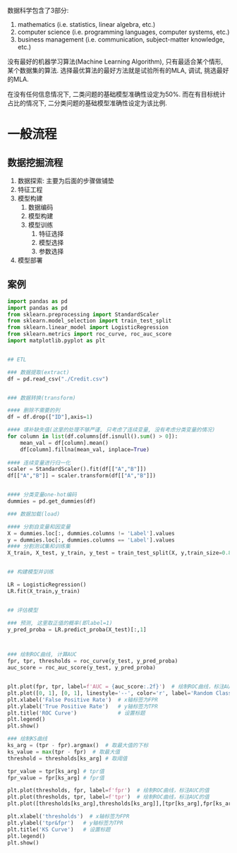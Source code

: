 数据科学包含了3部分:
1. mathematics (i.e. statistics, linear algebra, etc.)
2. computer science (i.e. programming languages, computer systems, etc.)
3. business management (i.e. communication, subject-matter knowledge, etc.)


没有最好的机器学习算法(Machine Learning Algorithm), 只有最适合某个情形, 某个数据集的算法. 选择最优算法的最好方法就是试验所有的MLA, 调试, 挑选最好的MLA.



在没有任何信息情况下, 二类问题的基础模型准确性设定为50%.
而在有目标统计占比的情况下, 二分类问题的基础模型准确性设定为该比例.

# 一般流程





## 数据挖掘流程

1. 数据探索: 主要为后面的步骤做铺垫
2. 特征工程
3. 模型构建
    1. 数据编码
    2. 模型构建
    3. 模型训练
        1. 特征选择
        2. 模型选择
        3. 参数选择
4. 模型部署
























## 案例

```python
import pandas as pd
import pandas as pd
from sklearn.preprocessing import StandardScaler
from sklearn.model_selection import train_test_split
from sklearn.linear_model import LogisticRegression
from sklearn.metrics import roc_curve, roc_auc_score
import matplotlib.pyplot as plt


## ETL

### 数据提取(extract)
df = pd.read_csv("./Credit.csv")


### 数据转换(transform)

#### 删除不需要的列
df = df.drop(["ID"],axis=1)

#### 填补缺失值(这里的处理不够严谨, 只考虑了连续变量, 没有考虑分类变量的情况)
for column in list(df.columns[df.isnull().sum() > 0]):
    mean_val = df[column].mean()
    df[column].fillna(mean_val, inplace=True)
    
#### 连续变量进行归一化
scaler = StandardScaler().fit(df[["A","B"]])
df[["A","B"]] = scaler.transform(df[["A","B"]])


#### 分类变量one-hot编码
dummies = pd.get_dummies(df)

### 数据加载(load)

#### 分割自变量和因变量
X = dummies.loc[:, dummies.columns != 'Label'].values
y = dummies.loc[:, dummies.columns == 'Label'].values
#### 分割测试集和训练集
X_train, X_test, y_train, y_test = train_test_split(X, y,train_size=0.8,random_state=100,stratify=y)


## 构建模型并训练

LR = LogisticRegression()
LR.fit(X_train,y_train)


## 评估模型

### 预测, 这里取正值的概率(即label=1)
y_pred_proba = LR.predict_proba(X_test)[:,1]



### 绘制ROC曲线, 计算AUC
fpr, tpr, thresholds = roc_curve(y_test, y_pred_proba)
auc_score = roc_auc_score(y_test, y_pred_proba)


plt.plot(fpr, tpr, label=f'AUC = {auc_score:.2f}')  # 绘制ROC曲线，标注AUC的值
plt.plot([0, 1], [0, 1], linestyle='--', color='r', label='Random Classifier')  # 绘制随机分类器的ROC曲线
plt.xlabel('False Positive Rate')  # x轴标签为FPR
plt.ylabel('True Positive Rate')   # y轴标签为TPR
plt.title('ROC Curve')             # 设置标题
plt.legend()
plt.show()

### 绘制KS曲线
ks_arg = (tpr - fpr).argmax()  # 取最大值的下标
ks_value = max(tpr - fpr)  # 取最大值
threshold = thresholds[ks_arg] # 取阈值

tpr_value = tpr[ks_arg] # tpr值
fpr_value = fpr[ks_arg] # fpr值

plt.plot(thresholds, fpr, label=f'fpr')  # 绘制ROC曲线，标注AUC的值
plt.plot(thresholds, tpr, label=f'tpr')  # 绘制ROC曲线，标注AUC的值
plt.plot([thresholds[ks_arg],thresholds[ks_arg]],[tpr[ks_arg],fpr[ks_arg]], label=f'ks')

plt.xlabel('thresholds')  # x轴标签为FPR
plt.ylabel('tpr&fpr')   # y轴标签为TPR
plt.title('KS Curve')   # 设置标题
plt.legend()
plt.show()
```